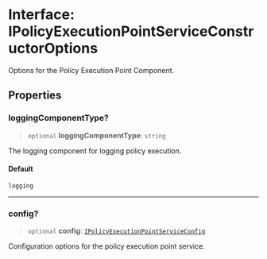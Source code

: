 # Interface: IPolicyExecutionPointServiceConstructorOptions

Options for the Policy Execution Point Component.

## Properties

### loggingComponentType?

> `optional` **loggingComponentType**: `string`

The logging component for logging policy execution.

#### Default

```ts
logging
```

***

### config?

> `optional` **config**: [`IPolicyExecutionPointServiceConfig`](IPolicyExecutionPointServiceConfig.md)

Configuration options for the policy execution point service.
